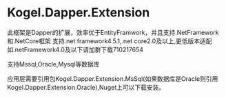 # Kogel.Dapper.Extension

此框架是Dapper的扩展，效率优于EntityFramwork，并且支持.NetFramework和.NetCore框架
支持.net framework4.5.1,.net core2.0及以上,更低版本适配如.netFramework4.0及以下请加群下载710217654

支持Mssql,Oracle,Mysql等数据库

应用层需要引用包Kogel.Dapper.Extension.MsSql(如果数据库是Oracle则引用Kogel.Dapper.Extension.Oracle),Nuget上可以下载安装。
